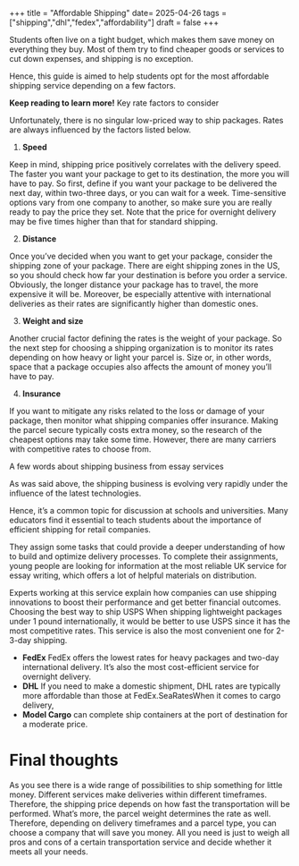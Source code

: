 +++
title = "Affordable Shipping"
date= 2025-04-26
tags = ["shipping","dhl","fedex","affordability"]
draft = false
+++

Students often live on a tight budget, which makes them save money on everything they buy. 
Most of them try to find cheaper goods or services to cut down expenses, and shipping is no exception. 

Hence, this guide is aimed to help students opt for the most affordable shipping service depending on a few factors. 

**Keep reading to learn more!**  Key rate factors to consider

Unfortunately, there is no singular low-priced way to ship packages. Rates are always influenced by the factors listed below. 
1. **Speed**
 
 Keep in mind, shipping price positively correlates with the delivery speed. The faster you want your package to get to its destination, the more you will have to pay. So first, define if you want your package to be delivered the next day, within two-three days, or you can wait for a week. 
 Time-sensitive options vary from one company to another, so make sure you are really ready to pay the price they set. Note that the price for overnight delivery may be five times higher than that for standard shipping. 
 
 2. **Distance**
 
 Once you’ve decided when you want to get your package, consider the shipping zone of your package. There are eight shipping zones in the US, so you should check how far your destination is before you order a service. Obviously, the longer distance your package has to travel, the more expensive it will be. Moreover, be especially attentive with international deliveries as their rates are significantly higher than domestic ones. 
 
 3. **Weight and size**
 
 Another crucial factor defining the rates is the weight of your package. So the next step for choosing a shipping organization is to monitor its rates depending on how heavy or light your parcel is. Size or, in other words, space that a package occupies also affects the amount of money you’ll have to pay. 
 
 4. **Insurance**

 If you want to mitigate any risks related to the loss or damage of your package, then monitor what shipping companies offer insurance. Making the parcel secure typically costs extra money, so the research of the cheapest options may take some time. However, there are many carriers with competitive rates to choose from.   
 
 A few words about shipping business from essay services 
 
 As was said above, the shipping business is evolving very rapidly under the influence of the latest technologies. 
 
 Hence, it’s a common topic for discussion at schools and universities. Many educators find it essential to teach students about the importance of efficient shipping for retail companies. 
 
 They assign some tasks that could provide a deeper understanding of how to build and optimize delivery processes. To complete their assignments, young people are looking for information at the most reliable UK service for essay writing, which offers a lot of helpful materials on distribution. 
 
 Experts working at this service explain how companies can use shipping innovations to boost their performance and get better financial outcomes. 
 Choosing the best way to ship USPS
 When shipping lightweight packages under 1 pound internationally, it would be better to use USPS since it has the most competitive rates. 
 This service is also the most convenient one for 2-3-day shipping.
 - **FedEx** 
 FedEx offers the lowest rates for heavy packages and two-day international delivery. It’s also the most cost-efficient service for overnight delivery.
 - **DHL**
 If you need to make a domestic shipment, DHL rates are typically more affordable than those at FedEx.SeaRatesWhen it comes to cargo delivery, 
 - **Model Cargo**
 can complete ship containers at the port of destination for a moderate price. 
 
 # Final thoughts
 As you see there is a wide range of possibilities to ship something for little money. Different services make deliveries within different timeframes. Therefore, the shipping price depends on how fast the transportation will be performed. What’s more, the parcel weight determines the rate as well. Therefore, depending on delivery timeframes and a parcel type, you can choose a company that will save you money. All you need is just to weigh all pros and cons of a certain transportation service and decide whether it meets all your needs.